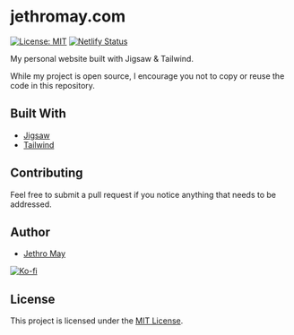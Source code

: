 # jethromay.com

[![License: MIT](https://img.shields.io/badge/License-MIT-green.svg)](https://opensource.org/licenses/MIT) [![Netlify Status](https://api.netlify.com/api/v1/badges/767fd780-1a8a-4545-ab27-4f611acadd7b/deploy-status)](https://app.netlify.com/sites/naughty-visvesvaraya-5e60f3/deploys)

My personal website built with Jigsaw & Tailwind.

While my project is open source, I encourage you not to copy or reuse the code in this repository.

## Built With

* [Jigsaw](https://jigsaw.tighten.co/)
* [Tailwind](https://tailwindcss.com/)

## Contributing

Feel free to submit a pull request if you notice anything that needs to be addressed.

## Author

* [Jethro May](https://jethromay.com)

[![Ko-fi](https://www.ko-fi.com/img/githubbutton_sm.svg)](https://ko-fi.com/K3K0Z32Y)

## License

This project is licensed under the [MIT License](LICENSE).
